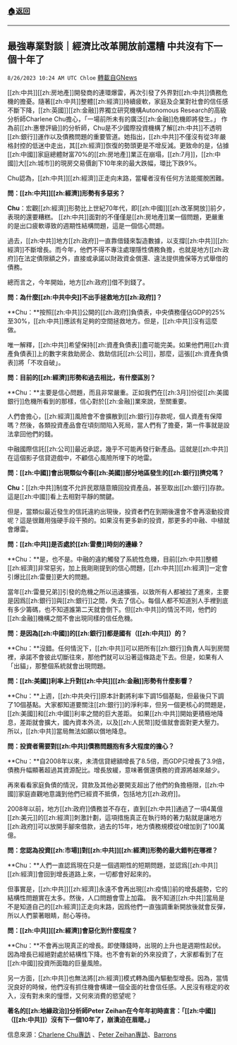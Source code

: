 ###  [:house:返回](README.md)
---


## 最強專業對談｜經濟比改革開放前還糟  中共沒有下一個十年了
`8/26/2023 10:24 AM UTC Chloe` [轉載自GNews](https://gnews.org/articles/1601510)



  
[[zh:中共]][[zh:房地產]]開發商的連環爆雷，再次引發了外界對[[zh:中共]]債務危機的擔憂。隨著[[zh:中共]]整體[[zh:經濟]]持續疲軟，家庭及企業對社會的信任感不斷下降，[[zh:英國]][[zh:金融]]界獨立研究機構Autonomous Research的高級分析師Charlene Chu擔心，「一場前所未有的廣泛[[zh:金融]]危機即將發生。」
作為前[[zh:惠譽評級]]的分析師，Chu是不少國際投資機構了解[[zh:中共]]不透明[[zh:銀行]]運作以及債務問題的重要管道。她指出，[[zh:中共]]不僅沒有從3年嚴格封控的低迷中走出，其[[zh:經濟]]恢復的勢頭更是不增反減。更致命的是，佔據[[zh:中國]]家庭總體財富70%的[[zh:房地產]]業正在崩塌，[[zh:7月]]，[[zh:中國]]大[[zh:城市]]的現房交易價創下10年來的最大跌幅，環比下跌9%。

  

Chu認為，[[zh:中共]][[zh:經濟]]正走向末路，當權者沒有任何方法能擺脫困難。

  

**問：[[zh:中共]][[zh:經濟]]形勢有多惡劣？**

**Chu**：宏觀[[zh:經濟]]形勢比上世紀70年代，即[[zh:中國]][[zh:改革開放]]前夕，表現的還要糟糕。 [[zh:中共]]面對的不僅僅是[[zh:房地產]]業一個問題，更嚴重的是出口疲軟導致的週期性結構問題，這是一個信心問題。

  

過去，[[zh:中共]]地方[[zh:政府]]一直靠借錢來製造數據，以支撐[[zh:中共]][[zh:經濟]]不斷增長。而今年，他們不得不專注處理隱性債務負擔，也就是地方[[zh:政府]]在法定債限額之外，直接或承諾以財政資金償還、違法提供擔保等方式舉借的債務。

  

總而言之，今年開始，地方[[zh:政府]]借不到錢了。

  

**問：為什麼[[zh:中共中央]]不出手拯救地方[[zh:政府]]？**

**Chu：**按照[[zh:中共]]公開的[[zh:政府]]負債表，中央債務僅佔GDP的25%至30%，[[zh:中共]]應該有足夠的空間拯救地方。但是，[[zh:中共]]沒有這麼做。

  

唯一解釋，[[zh:中共]]希望保持[[zh:資產負債表]]盡可能完美。如果他們用[[zh:資產負債表]]上的數字來救助房企、救助信託[[zh:公司]]，那麼，這張[[zh:資產負債表]]將「不攻自破」。

  

**問：目前的[[zh:經濟]]形勢和過去相比，有什麼區別？**

**Chu：**主要是信心問題，而且非常嚴重。正如我們在[[zh:3月]]份從[[zh:美國銀行]]危機所看到的那樣，信心對於[[zh:金融]]業來說，至關重要。

  

人們會擔心，[[zh:經濟]]風險會不會擴散到[[zh:銀行]]存款呢，個人資產有保障嗎？然後，各類投資產品會在頃刻間陷入死局，當人們有了擔憂，第一件事就是設法拿回他們的錢。

  

中融國際信託[[zh:公司]]最近承認，幾乎不可能再發行新產品。這就是[[zh:中共]]在這個影子信貸遊戲中，不顧信心風險所埋下的地雷。

  

**問：[[zh:中國]]會出現類似今春[[zh:美國]]部分地區發生的[[zh:銀行]]擠兌嗎？**

**Chu：**[[zh:中共]]制度不允許民眾隨意贖回投資產品，甚至取出[[zh:銀行]]存款。這是[[zh:中國]]看上去相對平靜的關鍵。

  

但是，當類似最近發生的信託違約出現後，投資者們在到期後還會不會再滾動投資呢？這是很難用強硬手段干預的。如果沒有更多新的投資，那更多的中融、中植就會爆雷。

  

  

**問：[[zh:中共]]是否處於[[zh:雷曼]]時刻的邊緣？**

**Chu：**是，也不是。中融的違約觸發了系統性危機，目前[[zh:中共]]整體[[zh:經濟]]非常惡劣，加上我剛剛提到的信心問題，[[zh:中共]][[zh:經濟]]一定會引爆比[[zh:雷曼]]更大的問題。

  

當年[[zh:雷曼兄弟]]引發的危機之所以迅速擴張，以致所有人都被拉了進來，主要是因爲[[zh:銀行]]與[[zh:銀行]]之間，失去了信心。每個人都不知道別人手裡到底有多少籌碼，也不知道誰第二天就會倒下。但[[zh:中共]]的情況不同，他們的[[zh:金融]]機構之間不會出現同樣的信任危機。

  

**問：是因為[[zh:中國]]的[[zh:銀行]]都是國有（[[zh:中共]]）的？**

**Chu：**沒錯。任何情況下，[[zh:中共]]可以把所有[[zh:銀行]]負責人叫到房間裡，承諾不會彼此切斷往來，那他們就可以沿著這條路走下去。但是，如果有人「出貓」，那整個系統就會出現問題。

  

**問：[[zh:美國]]利率上升對[[zh:中共]][[zh:金融]]形勢有什麼影響？**

**Chu：**上週，[[zh:中共央行]]原本計劃將利率下調15個基點，但最後只下調了10個基點。大家都知道要關注[[zh:銀行]]的淨利率，但另一個更核心的問題是，[[zh:美國]]和[[zh:中國]]利率之間的巨大差距。 如果[[zh:中共]]開始更積極地降息，差距就會擴大，國內資本外流，以及[[zh:人民幣]]貶值就會面對更大壓力。 所以，[[zh:中共]]當局無法如願以償地降息。

  

**問：投資者需要對[[zh:中共]]債務問題抱有多大程度的擔心？**

  

**Chu：**自2008年以來，未清信貸總額增長了8.5倍，而GDP只增長了3.9倍，債務升幅顯著超過其資源配比。增長放緩，意味著償還債務的資源將越來越少。

  

再來看看家庭負債的情況，貸款及其他必要開支超出了他們的負擔極限，[[zh:中國]]家庭直觀地意識到他們已經資不抵債，包括地方[[zh:政府]]。

  

2008年以前，地方[[zh:政府]]債務並不存在，直到[[zh:中共]]通過了一項4萬億[[zh:美元]]的[[zh:經濟]]刺激計劃，這項措施真正在執行時的著力點就是讓地方[[zh:政府]]可以放開手腳來借款，過去的15年，地方債務規模從0增加到了100萬億。

  

**問：您認為投資[[zh:市場]]對[[zh:中共]][[zh:經濟]]形勢的最大錯判在哪裡？**

**Chu：**人們一直認爲現在只是一個週期性的短期問題，並認爲[[zh:中共]][[zh:經濟]]會回到增長道路上來，一切都會好起來的。

  

但事實是，[[zh:中共]][[zh:經濟]]永遠不會再出現[[zh:疫情]]前的增長趨勢，它的結構性問題實在太多。然後，人口問題會雪上加霜。 我不知道[[zh:中共]]當局是不是知道自己的[[zh:經濟]]正走向末路，因爲他們一直強調重新開放後就會反彈，所以人們蒙著眼睛，耐心等待。

  

**問：[[zh:中共]][[zh:經濟]]會惡化到什麼程度？**

**Chu：**不會再出現真正的增長。即使賺錢時，出現的上升也是週期性起伏。因為增長已經絕對處於結構性下降。也不會有新的外來投資了，大家都看到了在[[zh:中國]]投資所面臨的巨量風險。

  

另一方面，[[zh:中共]]也無法將[[zh:經濟]]模式轉為國內驅動型增長。因為，當情況良好的時候，他們沒有抓住機會構建一個全面的社會信任感。人民沒有穩定的收入，沒有對未來的憧憬，又何來消費的慾望呢？

  

**著名的[[zh:地緣政治]]分析師****Peter Zeihan****在今年年初時直言：「[[zh:中國]]（[[zh:中共]]）沒有下一個****10****年了，崩潰迫在眉睫。」**


信息來源：[Charlene Chu專訪](https://finance.yahoo.com/video/autonomous-researchs-chu-debt-crisis-031928015.html)  、[Peter Zeihan專訪](https://www.youtube.com/watch?v=ED_yPDdqG5Y)、[Barrons](https://www.barrons.com/articles/china-debt-financial-crisis-economy-1ab58020?siteid=yhoof2&yptr=yahoo)


